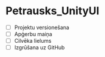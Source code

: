 # Petrausks_UnityUI
- [ ] Projektu versionešana
- [ ] Apģerbu maiņa
- [ ] Cilvēka lielums
- [ ] Izgrūšana uz GitHub
